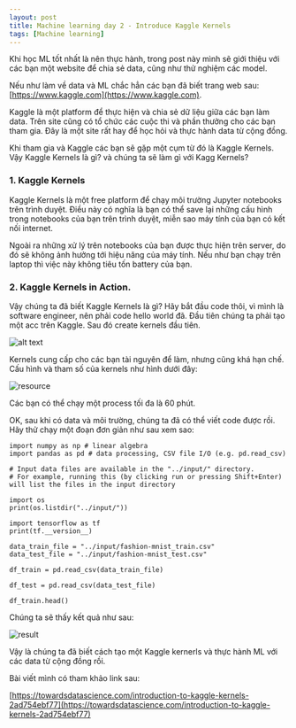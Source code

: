 ```yaml
---
layout: post
title: Machine learning day 2 - Introduce Kaggle Kernels
tags: [Machine learning]
---
```

Khi học ML tốt nhất là nên thực hành, trong post này mình sẽ giới thiệu với các bạn một website để chia sẻ data, cũng như thử nghiệm các model. 

Nếu như làm về data và ML chắc hẳn các bạn đã biết trang web sau:[https://www.kaggle.com](https://www.kaggle.com).

Kaggle là một platform để thực hiện và chia sẻ dữ liệu giữa các bạn làm data. Trên site cũng có tổ chức các cuộc thi và phần thưởng cho các bạn tham gia. Đây là một site rất hay để học hỏi và thực hành data từ cộng đồng.

Khi tham gia và Kaggle các bạn sẽ gặp một cụm từ đó là Kaggle Kernels. Vậy Kaggle Kernels là gì? và chúng ta sẽ làm gì với Kagg Kernels?

### 1. Kaggle Kernels 

Kaggle Kernels là một free platform để chạy môi trường Jupyter notebooks trên trình duyệt. Điều này có nghĩa là bạn có thể save lại những cấu hình trong notebooks của bạn trên trình duyệt, miễn sao máy tính của bạn có kết nối internet. 

Ngoài ra những xử lý trên notebooks của bạn được thực hiện trên server, do đó sẽ không ảnh hưởng tới hiệu năng của máy tính. Nếu như bạn chạy trên laptop thì việc này không tiêu tốn battery của bạn.

### 2. Kaggle Kernels in Action. 

Vậy chúng ta đã biết Kaggle Kernels là gì? Hãy bắt đầu code thôi, vì mình là software engineer, nên phải code hello world đã. 
Đầu tiên chúng ta phải tạo một acc trên Kaggle. Sau đó create kernels đầu tiên.

![alt text](https://cdn-images-1.medium.com/max/1000/1*4CAxeDfReJem2kb4xdyxlQ.gif "Logo Title Text 1")

Kernels cung cấp cho các bạn tài nguyên để làm, nhưng cũng khá hạn chế. Cấu hình và tham số của kernels như hình dưới đây:

![resource](https://cdn-images-1.medium.com/max/600/1*m5HugLX1_rci6b7sjNzb-A.png "resource")

Các bạn có thể chạy một process tối đa là 60 phút.

OK, sau khi có data và môi trường, chúng ta đã có thể viết code được rồi. Hãy thử chạy một đoạn đơn giản như sau xem sao:

~~~~
import numpy as np # linear algebra
import pandas as pd # data processing, CSV file I/O (e.g. pd.read_csv)

# Input data files are available in the "../input/" directory.
# For example, running this (by clicking run or pressing Shift+Enter) will list the files in the input directory

import os
print(os.listdir("../input/")) 

import tensorflow as tf 
print(tf.__version__)

data_train_file = "../input/fashion-mnist_train.csv"
data_test_file = "../input/fashion-mnist_test.csv"

df_train = pd.read_csv(data_train_file)

df_test = pd.read_csv(data_test_file)

df_train.head()
~~~~

Chúng ta sẽ thấy kết quả như sau:

![result](https://cdn-images-1.medium.com/max/1000/1*YYQlICEzYk5p8T8RhoS4nw.png "result")

Vậy là chúng ta đã biết cách tạo một Kaggle kernerls và thực hành ML với các data từ cộng đồng rồi.

Bài viết mình có tham khảo link sau:

[https://towardsdatascience.com/introduction-to-kaggle-kernels-2ad754ebf77](https://towardsdatascience.com/introduction-to-kaggle-kernels-2ad754ebf77)
